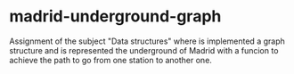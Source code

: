# madrid-underground-graph
Assignment of the subject "Data structures" where is implemented a graph structure and is represented the underground of Madrid with a funcion to achieve the path to go from one station to another one.
